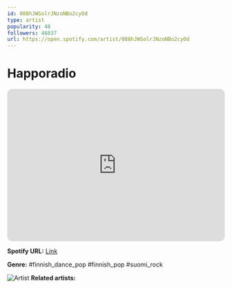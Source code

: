 ```yaml
---
id: 088hJWSolrJNzoNBo2cyOd
type: artist
popularity: 48
followers: 46837
url: https://open.spotify.com/artist/088hJWSolrJNzoNBo2cyOd
---
```

# Happoradio

<iframe style="border-radius:12px" src="https://open.spotify.com/embed/artist/088hJWSolrJNzoNBo2cyOd" width="100%" height="352" frameBorder="0" allowfullscreen="" allow="autoplay; clipboard-write; encrypted-media; fullscreen; picture-in-picture" loading="lazy"></iframe>

**Spotify URL:** [Link](https://open.spotify.com/artist/088hJWSolrJNzoNBo2cyOd)

**Genre:**  #finnish_dance_pop #finnish_pop #suomi_rock

![Artist](https://i.scdn.co/image/ab6761610000e5ebb4f041b2b525c1795ee8901f)
**Related artists:**

